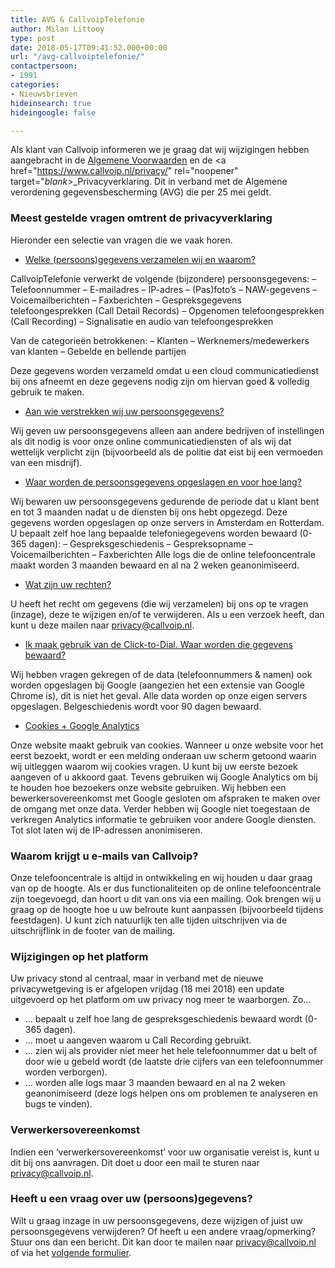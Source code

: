 ```yaml
---
title: AVG & CallvoipTelefonie
author: Milan Littooy
type: post
date: 2018-05-17T09:41:52.000+00:00
url: "/avg-callvoiptelefonie/"
contactpersoon:
- 1991
categories:
- Nieuwsbrieven
hideinsearch: true
hideingoogle: false

---
```

Als klant van Callvoip informeren we je graag dat wij wijzigingen hebben aangebracht in de <a href="https://www.callvoip.nl/voorwaarden/" rel="noopener" target="_blank">Algemene Voorwaarden</a> en de <a href="https://www.callvoip.nl/privacy/" rel="noopener" target="_blank_>_Privacyverklaring</a>. Dit in verband met de Algemene verordening gegevensbescherming (AVG) die per 25 mei geldt.
<!--more-->

### Meest gestelde vragen omtrent de privacyverklaring

Hieronder een selectie van vragen die we vaak horen.

* [Welke (persoons)gegevens verzamelen wij en waarom?](#panel1d)

CallvoipTelefonie verwerkt de volgende (bijzondere) persoonsgegevens:
– Telefoonnummer
– E-mailadres
– IP-adres
– (Pas)foto’s
– NAW-gegevens
– Voicemailberichten
– Faxberichten
– Gespreksgegevens telefoongesprekken (Call Detail Records)
– Opgenomen telefoongesprekken (Call Recording)
– Signalisatie en audio van telefoongesprekken

Van de categorieën betrokkenen:
– Klanten
– Werknemers/medewerkers van klanten
– Gebelde en bellende partijen

Deze gegevens worden verzameld omdat u een cloud communicatiedienst bij ons afneemt en deze gegevens nodig zijn om hiervan goed & volledig gebruik te maken.

* [Aan wie verstrekken wij uw persoonsgegevens?](#panel1d)

Wij geven uw persoonsgegevens alleen aan andere bedrijven of instellingen als dit nodig is voor onze online communicatiediensten of als wij dat wettelijk verplicht zijn (bijvoorbeeld als de politie dat eist bij een vermoeden van een misdrijf).

* [Waar worden de persoonsgegevens opgeslagen en voor hoe lang?](#panel1d)

Wij bewaren uw persoonsgegevens gedurende de periode dat u klant bent en tot 3 maanden nadat u de diensten bij ons hebt opgezegd. Deze gegevens worden opgeslagen op onze servers in Amsterdam en Rotterdam. U bepaalt zelf hoe lang bepaalde telefoniegegevens worden bewaard (0-365 dagen):
– Gespreksgeschiedenis
– Gespreksopname
– Voicemailberichten
– Faxberichten
Alle logs die de online telefooncentrale maakt worden 3 maanden bewaard en al na 2 weken geanonimiseerd.

* [Wat zijn uw rechten?](#panel1d)

U heeft het recht om gegevens (die wij verzamelen) bij ons op te vragen (inzage), deze te wijzigen en/of te verwijderen. Als u een verzoek heeft, dan kunt u deze mailen naar [privacy@callvoip.nl](mailto:privacy@callvoip.nl).

* [Ik maak gebruik van de Click-to-Dial. Waar worden die gegevens bewaard?](#panel1d)

Wij hebben vragen gekregen of de data (telefoonnummers & namen) ook worden opgeslagen bij Google (aangezien het een extensie van Google Chrome is), dit is niet het geval. Alle data worden op onze eigen servers opgeslagen. Belgeschiedenis wordt voor 90 dagen bewaard.

* [Cookies + Google Analytics](#panel1d)

Onze website maakt gebruik van cookies. Wanneer u onze website voor het eerst bezoekt, wordt er een melding onderaan uw scherm getoond waarin wij uitleggen waarom wij cookies vragen. U kunt bij uw eerste bezoek aangeven of u akkoord gaat. Tevens gebruiken wij Google Analytics om bij te houden hoe bezoekers onze website gebruiken. Wij hebben een bewerkersovereenkomst met Google gesloten om afspraken te maken over de omgang met onze data. Verder hebben wij Google niet toegestaan de verkregen Analytics informatie te gebruiken voor andere Google diensten. Tot slot laten wij de IP-adressen anonimiseren.

### Waarom krijgt u e-mails van Callvoip?

Onze telefooncentrale is altijd in ontwikkeling en wij houden u daar graag van op de hoogte. Als er dus functionaliteiten op de online telefooncentrale zijn toegevoegd, dan hoort u dit van ons via een mailing. Ook brengen wij u graag op de hoogte hoe u uw belroute kunt aanpassen (bijvoorbeeld tijdens feestdagen). U kunt zich natuurlijk ten alle tijden uitschrijven via de uitschrijflink in de footer van de mailing.

### Wijzigingen op het platform

Uw privacy stond al centraal, maar in verband met de nieuwe privacywetgeving is er afgelopen vrijdag (18 mei 2018) een update uitgevoerd op het platform om uw privacy nog meer te waarborgen. Zo…

* … bepaalt u zelf hoe lang de gespreksgeschiedenis bewaard wordt (0-365 dagen).
* … moet u aangeven waarom u Call Recording gebruikt.
* … zien wij als provider niet meer het hele telefoonnummer dat u belt of door wie u gebeld wordt
  (de laatste drie cijfers van een telefoonnummer worden verborgen).
* … worden alle logs maar 3 maanden bewaard en al na 2 weken geanonimiseerd
  (deze logs helpen ons om problemen te analyseren en bugs te vinden).

### Verwerkersovereenkomst

Indien een ‘verwerkersovereenkomst’ voor uw organisatie vereist is, kunt u dit bij ons aanvragen. Dit doet u door een mail te sturen naar [privacy@callvoip.nl](mailto:privacy@callvoip.nl).

### Heeft u een vraag over uw (persoons)gegevens?

Wilt u graag inzage in uw persoonsgegevens, deze wijzigen of juist uw persoonsgegevens verwijderen? Of heeft u een andere vraag/opmerking? Stuur ons dan een bericht. Dit kan door te mailen naar [privacy@callvoip.nl](mailto:privacy@callvoip.nl) of via het <a href="https://www.callvoiptelefonie.nl/service/melding/" rel="noopener" target="_blank">volgende formulier</a>.